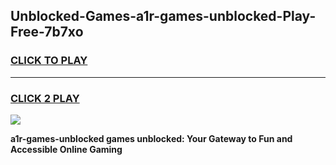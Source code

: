 
## Unblocked-Games-a1r-games-unblocked-Play-Free-7b7xo
<h3>
<a href="https://premium76.site?title=a1r-games-unblocked&ref=24M">CLICK TO PLAY</a></h3>
<hr>

<h3>
<a href="https://premium76.site?title=a1r-games-unblocked&ref=24M">CLICK 2 PLAY</a>
  
</h3>

<a href="https://premium76.site?title=a1r-games-unblocked&ref=24M"><img src="https://clearcache.store/games.png"></a>


**a1r-games-unblocked games unblocked: Your Gateway to Fun and Accessible Online Gaming**
